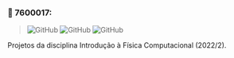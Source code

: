 ### 💾 7600017:

> ![GitHub](https://img.shields.io/badge/aisarllo-aisarllo.github.io-ff69b4)
> ![GitHub](https://img.shields.io/github/directory-file-count/aisarllo/7600017)
> ![GitHub](https://img.shields.io/github/license/aisarllo/7600017)

Projetos da disciplina Introdução à Física Computacional (2022/2).
